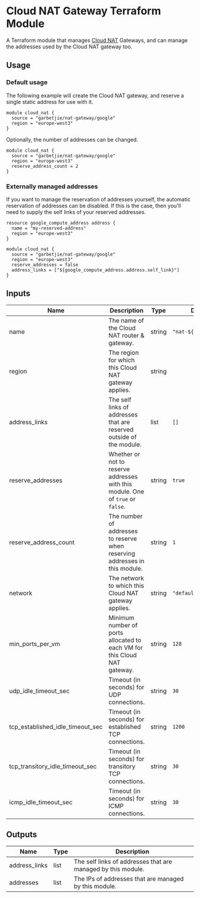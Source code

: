 # Cloud NAT Gateway Terraform Module

A Terraform module that manages [Cloud NAT](https://cloud.google.com/nat/docs/overview) Gateways, and can manage the
addresses used by the Cloud NAT gateway too.


## Usage

### Default usage

The following example will create the Cloud NAT gateway, and reserve a single static address for use with it.

```hcl
module cloud_nat {
  source = "garbetjie/nat-gateway/google"
  region = "europe-west3"
}
``` 

Optionally, the number of addresses can be changed.

```hcl
module cloud_nat {
  source = "garbetjie/nat-gateway/google"
  region = "europe-west3"
  reserve_address_count = 2
}
``` 

### Externally managed addresses

If you want to manage the reservation of addresses yourself, the automatic reservation of addresses can be disabled. If
this is the case, then you'll need to supply the self links of your reserved addresses.

```hcl
resource google_compute_address address {
  name = "my-reserved-address"
  region = "europe-west3"
}

module cloud_nat {
  source = "garbetjie/nat-gateway/google"
  region = "europe-west3"
  reserve_addresses = false
  address_links = ["${google_compute_address.address.self_link}"]
}
```


## Inputs

| Name                             | Description                                                                     | Type   | Default               | Required |
|----------------------------------|---------------------------------------------------------------------------------|--------|-----------------------|----------|
| name                             | The name of the Cloud NAT router & gateway.                                     | string | `"nat-${var.region}"` | No       |
| region                           | The region for which this Cloud NAT gateway applies.                            | string |                       | Yes      |
| address_links                    | The self links of addresses that are reserved outside of the module.            | list   | `[]`                  | No       |
| reserve_addresses                | Whether or not to reserve addresses with this module. One of `true` or `false`. | string | `true`                | No       |
| reserve_address_count            | The number of addresses to reserve when reserving addresses in this module.     | string | `1`                   | No       |
| network                          | The network to which this Cloud NAT gateway applies.                            | string | `"default"`           | No       |
| min_ports_per_vm                 | Minimum number of ports allocated to each VM for this Cloud NAT gateway.        | string | `128`                 | No       |
| udp_idle_timeout_sec             | Timeout (in seconds) for UDP connections.                                       | string | `30`                  | No       |
| tcp_established_idle_timeout_sec | Timeout (in seconds) for established TCP connections.                           | string | `1200`                | No       |
| tcp_transitory_idle_timeout_sec  | Timeout (in seconds) for transitory TCP connections.                            | string | `30`                  | No       |
| icmp_idle_timeout_sec            | Timeout (in seconds) for ICMP connections.                                      | string | `30`                  | No       |


## Outputs

| Name          | Type | Description                                                  |
|---------------|------|--------------------------------------------------------------|
| address_links | list | The self links of addresses that are managed by this module. |
| addresses     | list | The IPs of addresses that are managed by this module.        |
